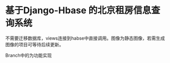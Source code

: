 # 基于Django-Hbase 的北京租房信息查询系统


不需要迁移数据库，views连接到habse中直接调用。图像为静态图像，若需生成图像的项目可等待后续更新。

Branch中的为功能实现
